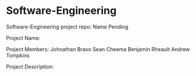 # Software-Engineering
Software-Engineering project repo: Name Pending

Project Name: 

Project Members: 
Johnathan Bravo
Sean Cheema
Benjamin Rheault
Andrew Tompkins

Project Description:
